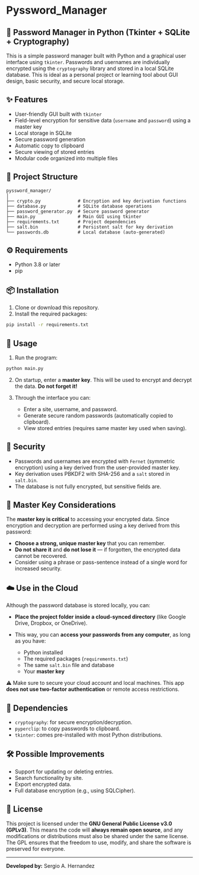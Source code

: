# Pyssword_Manager
## 🔐 Password Manager in Python (Tkinter + SQLite + Cryptography)

This is a simple password manager built with Python and a graphical user interface using `tkinter`. Passwords and usernames are individually encrypted using the `cryptography` library and stored in a local SQLite database. This is ideal as a personal project or learning tool about GUI design, basic security, and secure local storage.

## ✨ Features

- User-friendly GUI built with `tkinter`
- Field-level encryption for sensitive data (`username` and `password`) using a master key
- Local storage in SQLite
- Secure password generation
- Automatic copy to clipboard
- Secure viewing of stored entries
- Modular code organized into multiple files

## 📁 Project Structure

```
pyssword_manager/
│
├── crypto.py              # Encryption and key derivation functions
├── database.py            # SQLite database operations
├── password_generator.py  # Secure password generator
├── main.py                # Main GUI using tkinter
├── requirements.txt       # Project dependencies
├── salt.bin               # Persistent salt for key derivation
└── passwords.db           # Local database (auto-generated)

````

## ⚙️ Requirements

- Python 3.8 or later
- pip

## 📦 Installation

1. Clone or download this repository.
2. Install the required packages:

```bash
pip install -r requirements.txt
````

## 🚀 Usage

1. Run the program:

```bash
python main.py
```

2. On startup, enter a **master key**. This will be used to encrypt and decrypt the data. **Do not forget it!**

3. Through the interface you can:

   * Enter a site, username, and password.
   * Generate secure random passwords (automatically copied to clipboard).
   * View stored entries (requires same master key used when saving).

## 🔐 Security

* Passwords and usernames are encrypted with `Fernet` (symmetric encryption) using a key derived from the user-provided master key.
* Key derivation uses PBKDF2 with SHA-256 and a `salt` stored in `salt.bin`.
* The database is not fully encrypted, but sensitive fields are.

## 🔑 Master Key Considerations

The **master key is critical** to accessing your encrypted data. Since encryption and decryption are performed using a key derived from this password:

* **Choose a strong, unique master key** that you can remember.
* **Do not share it** and **do not lose it** — if forgotten, the encrypted data cannot be recovered.
* Consider using a phrase or pass-sentence instead of a single word for increased security.

## ☁️ Use in the Cloud

Although the password database is stored locally, you can:

* **Place the project folder inside a cloud-synced directory** (like Google Drive, Dropbox, or OneDrive).
* This way, you can **access your passwords from any computer**, as long as you have:

  * Python installed
  * The required packages (`requirements.txt`)
  * The same `salt.bin` file and database
  * Your **master key**

⚠️ Make sure to secure your cloud account and local machines. This app **does not use two-factor authentication** or remote access restrictions.

## 🧪 Dependencies

* `cryptography`: for secure encryption/decryption.
* `pyperclip`: to copy passwords to clipboard.
* `tkinter`: comes pre-installed with most Python distributions.

## 🛠️ Possible Improvements

* Support for updating or deleting entries.
* Search functionality by site.
* Export encrypted data.
* Full database encryption (e.g., using SQLCipher).

## 📜 License

This project is licensed under the **GNU General Public License v3.0 (GPLv3)**. This means the code will **always remain open source**, and any modifications or distributions must also be shared under the same license. The GPL ensures that the freedom to use, modify, and share the software is preserved for everyone.

---

**Developed by:** Sergio A. Hernandez
